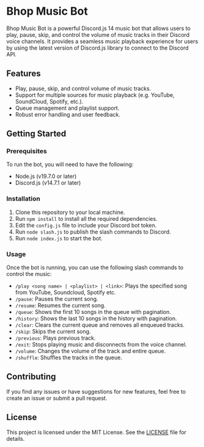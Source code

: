 # Bhop Music Bot

Bhop Music Bot is a powerful Discord.js 14 music bot that allows users to play, pause, skip, and control the volume of music tracks in their Discord voice channels. It provides a seamless music playback experience for users by using the latest version of Discord.js library to connect to the Discord API.

## Features

- Play, pause, skip, and control volume of music tracks.
- Support for multiple sources for music playback (e.g. YouTube, SoundCloud, Spotify, etc.).
- Queue management and playlist support.
- Robust error handling and user feedback.

## Getting Started

### Prerequisites

To run the bot, you will need to have the following:

- Node.js (v19.7.0 or later)
- Discord.js (v14.7.1 or later)

### Installation

1. Clone this repository to your local machine.
2. Run `npm install` to install all the required dependencies.
3. Edit the `config.js` file to include your Discord bot token.
4. Run `node slash.js` to publish the slash commands to Discord.
5. Run `node index.js` to start the bot.

### Usage

Once the bot is running, you can use the following slash commands to control the music:

- `/play <song name> | <playlist> | <link>`: Plays the specified song from YouTube, Soundcloud, Spotify etc.
- `/pause`: Pauses the current song.
- `/resume`: Resumes the current song.
- `/queue`: Shows the first 10 songs in the queue with pagination.
- `/history`: Shows the last 10 songs in the history with pagination.
- `/clear`: Clears the current queue and removes all enqueued tracks.
- `/skip`: Skips the current song.
- `/previous`: Plays previous track.
- `/exit`: Stops playing music and disconnects from the voice channel.
- `/volume`: Changes the volume of the track and entire queue.
- `/shuffle`: Shuffles the tracks in the queue.


## Contributing

If you find any issues or have suggestions for new features, feel free to create an issue or submit a pull request.

## License

This project is licensed under the MIT License. See the [LICENSE](LICENSE) file for details.
